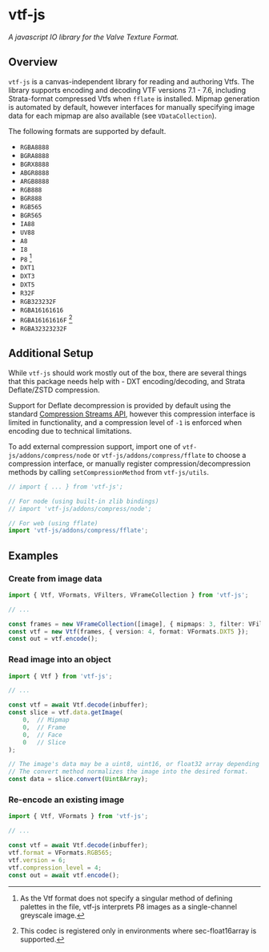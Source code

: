 # vtf-js
*A javascript IO library for the Valve Texture Format.*

## Overview
`vtf-js` is a canvas-independent library for reading and authoring Vtfs. The library supports encoding and decoding VTF versions 7.1 - 7.6, including Strata-format compressed Vtfs when `fflate` is installed. Mipmap generation is automated by default, however interfaces for manually specifying image data for each mipmap are also available (see `VDataCollection`).

The following formats are supported by default.

- `RGBA8888`
- `BGRA8888`
- `BGRX8888`
- `ABGR8888`
- `ARGB8888`
- `RGB888`
- `BGR888`
- `RGB565`
- `BGR565`
- `IA88`
- `UV88`
- `A8`
- `I8`
- `P8` [^1]
- `DXT1`
- `DXT3`
- `DXT5`
- `R32F`
- `RGB323232F`
- `RGBA16161616`
- `RGBA16161616F` [^2]
- `RGBA32323232F`

## Additional Setup

While `vtf-js` should work mostly out of the box, there are several things that this package needs help with - DXT encoding/decoding, and Strata Deflate/ZSTD compression.

Support for Deflate decompression is provided by default using the standard [Compression Streams API](https://developer.mozilla.org/en-US/docs/Web/API/Compression_Streams_API), however this compression interface is limited in functionality, and a compression level of `-1` is enforced when encoding due to technical limitations.

To add external compression support, import one of `vtf-js/addons/compress/node` or `vtf-js/addons/compress/fflate` to choose a compression interface, or manually register compression/decompression methods by calling `setCompressionMethod` from `vtf-js/utils`.

```ts
// import { ... } from 'vtf-js';

// For node (using built-in zlib bindings)
// import 'vtf-js/addons/compress/node';

// For web (using fflate)
import 'vtf-js/addons/compress/fflate';
```

## Examples

### Create from image data
```ts
import { Vtf, VFormats, VFilters, VFrameCollection } from 'vtf-js';

// ...

const frames = new VFrameCollection([image], { mipmaps: 3, filter: VFilters.NICE });
const vtf = new Vtf(frames, { version: 4, format: VFormats.DXT5 });
const out = vtf.encode();
```

### Read image into an object
```ts
import { Vtf } from 'vtf-js';

// ...

const vtf = await Vtf.decode(inbuffer);
const slice = vtf.data.getImage(
	0,  // Mipmap
	0,  // Frame
	0,  // Face
	0   // Slice
);

// The image's data may be a uint8, uint16, or float32 array depending on the format.
// The convert method normalizes the image into the desired format.
const data = slice.convert(Uint8Array);

```

### Re-encode an existing image
```ts
import { Vtf, VFormats } from 'vtf-js';

// ...

const vtf = await Vtf.decode(inbuffer);
vtf.format = VFormats.RGB565;
vtf.version = 6;
vtf.compression_level = 4;
const out = await vtf.encode();
```

[^1]: As the Vtf format does not specify a singular method of defining palettes in the file, vtf-js interprets P8 images as a single-channel greyscale image.
[^2]: This codec is registered only in environments where sec-float16array is supported.
